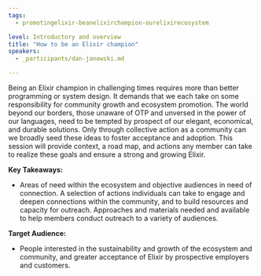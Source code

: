 ```yaml
---
tags: 
  - promotingelixir-beanelixirchampion-ourelixirecosystem

level: Introductory and overview
title: "How to be an Elixir champion"
speakers: 
  - _participants/dan-janowski.md

---
```

Being an Elixir champion in challenging times requires more than better programming or system design. It demands that we each take on some responsibility for community growth and ecosystem promotion. The world beyond our borders, those unaware of OTP and unversed in the power of our languages, need to be tempted by prospect of our elegant, economical, and durable solutions. Only through collective action as a community can we broadly seed these ideas to foster acceptance and adoption. This session will provide context, a road map, and actions any member can take to realize these goals and ensure a strong and growing Elixir.

**Key Takeaways:**

- Areas of need within the ecosystem and objective audiences in need of connection. A selection of actions individuals can take to engage and deepen connections within the community, and to build resources and capacity for outreach. Approaches and materials needed and available to help members conduct outreach to a variety of audiences.

**Target Audience:**

- People interested in the sustainability and growth of the ecosystem and community, and greater acceptance of Elixir by prospective employers and customers.

